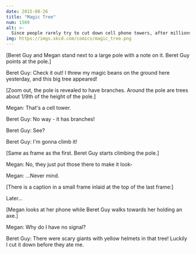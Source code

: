 ```yaml
---
date: 2015-08-26
title: "Magic Tree"
num: 1569
alt: >-
  Since people rarely try to cut down cell phone towers, after millions of years, as cell phone towers have gotten more treelike, trees have started growing fake cell phone tower attachments and shiny gray bark to protect themselves. This is a standard textbook example of convergent evolution.
img: https://imgs.xkcd.com/comics/magic_tree.png
---
```

[Beret Guy and Megan stand next to a large pole with a note on it. Beret Guy points at the pole.]

Beret Guy: Check it out! I threw my magic beans on the ground here yesterday, and this big tree appeared!

[Zoom out, the pole is revealed to have branches. Around the pole are trees about 1/9th of the height of the pole.]

Megan: That's a cell tower.

Beret Guy: No way - it has branches!

Beret Guy: See?

Beret Guy: I'm gonna climb it!

[Same as frame as the first. Beret Guy starts climbing the pole.]

Megan: No, they just put those there to make it look-

Megan: ...Never mind.

[There is a caption in a small frame inlaid at the top of the last frame:]

Later...

[Megan looks at her phone while Beret Guy walks towards her holding an axe.]

Megan: Why do I have no signal?

Beret Guy: There were scary giants with yellow helmets in that tree! Luckily I cut it down before they ate me.